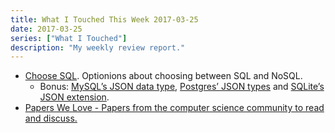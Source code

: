 ```yaml
---
title: What I Touched This Week 2017-03-25
date: 2017-03-25
series: ["What I Touched"]
description: "My weekly review report."
---
```


- [Choose SQL]( https://stateofprogress.blog/choose-sql-d017cfc08870#.u3uyxkxhr ). Optionions about choosing between SQL and NoSQL.
    - Bonus: [MySQL’s JSON data type](https://dev.mysql.com/doc/refman/5.7/en/json.html), [Postgres’ JSON types](https://www.postgresql.org/docs/9.6/static/datatype-json.html) and [SQLite’s JSON extension](https://www.sqlite.org/json1.html).
- [Papers We Love - Papers from the computer science community to read and discuss.]( https://github.com/papers-we-love/papers-we-love )
